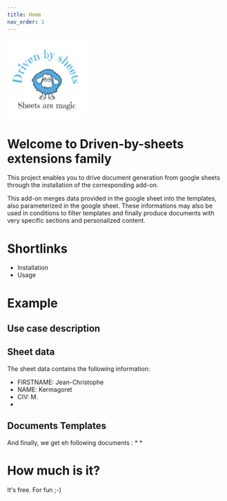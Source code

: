 ```yaml
---
title: Home
nav_order: 1
---
```


![](/assets/images/logo-small-dbs.png)

# Welcome to Driven-by-sheets extensions family

This project enables you to drive document generation from google sheets through the installation of the corresponding add-on.

This add-on merges data provided in the google sheet into the templates, also parameterized in the google sheet. These informations may also be used in conditions to filter templates and finally produce documents with very specific sections and personalized content.

# Shortlinks

* Installation
* Usage

# Example

## Use case description

## Sheet data

The sheet data contains the following information:

* FIRSTNAME: Jean-Christophe
* NAME: Kermagoret
* CIV: M.
* 

## Documents Templates

And finally, we get eh following documents :
*
*


# How much is it?

It's free. For fun ;-)
